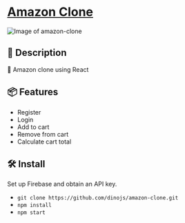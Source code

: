 # [Amazon Clone](https://clone-d2dd6.firebaseapp.com)
 ![Image of amazon-clone](https://user-images.githubusercontent.com/22294355/89740614-32bbe600-da82-11ea-9473-7e625c75a72b.png)


## 📖 Description

📱 Amazon clone using React

## 📦 Features

- Register
- Login
- Add to cart
- Remove from cart
- Calculate cart total

## 🛠 Install

Set up Firebase and obtain an API key.

- `git clone https://github.com/dinojs/amazon-clone.git`
- `npm install`
- `npm start`
